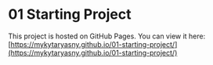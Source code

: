 # 01 Starting Project

This project is hosted on GitHub Pages. You can view it here:
[https://mykytaryasny.github.io/01-starting-project/](https://mykytaryasny.github.io/01-starting-project/)
